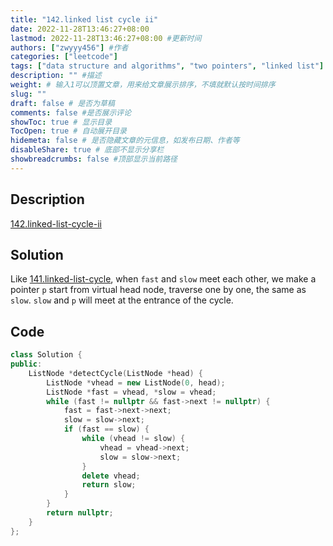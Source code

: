 ```yaml
---
title: "142.linked list cycle ii"
date: 2022-11-28T13:46:27+08:00
lastmod: 2022-11-28T13:46:27+08:00 #更新时间
authors: ["zwyyy456"] #作者
categories: ["leetcode"]
tags: ["data structure and algorithms", "two pointers", "linked list"]
description: "" #描述
weight: # 输入1可以顶置文章，用来给文章展示排序，不填就默认按时间排序
slug: ""
draft: false # 是否为草稿
comments: false #是否展示评论
showToc: true # 显示目录
TocOpen: true # 自动展开目录
hidemeta: false # 是否隐藏文章的元信息，如发布日期、作者等
disableShare: true # 底部不显示分享栏
showbreadcrumbs: false #顶部显示当前路径
---
```

## Description
[142.linked-list-cycle-ii](https://leetcode.com/problems/linked-list-cycle-ii/)

## Solution
Like [141.linked-list-cycle](https://zwyyy456.vercel.app/posts/tech/linked-list-cycle/), when `fast` and `slow` meet each other, we make a pointer `p` start from virtual head node, traverse one by one, the same as `slow`. `slow` and `p` will meet at the entrance of the cycle.

## Code
```cpp
class Solution {
public:
    ListNode *detectCycle(ListNode *head) {
        ListNode *vhead = new ListNode(0, head);
        ListNode *fast = vhead, *slow = vhead;
        while (fast != nullptr && fast->next != nullptr) {
            fast = fast->next->next;
            slow = slow->next;
            if (fast == slow) {
                while (vhead != slow) {
                    vhead = vhead->next;
                    slow = slow->next;
                }
                delete vhead;
                return slow;
            }
        }
        return nullptr;
    }
};
```